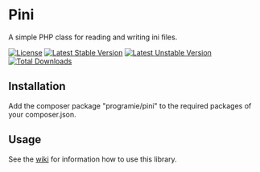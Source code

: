# Pini

A simple PHP class for reading and writing ini files.

[![License](https://poser.pugx.org/programie/pini/license.svg)](https://packagist.org/packages/programie/pini)
[![Latest Stable Version](https://poser.pugx.org/programie/pini/v/stable.svg)](https://packagist.org/packages/programie/pini)
[![Latest Unstable Version](https://poser.pugx.org/programie/pini/v/unstable.svg)](https://packagist.org/packages/programie/pini)
[![Total Downloads](https://poser.pugx.org/programie/pini/downloads.svg)](https://packagist.org/packages/programie/pini)

## Installation

Add the composer package "programie/pini" to the required packages of your composer.json.

## Usage

See the [wiki](https://github.com/Programie/Pini/wiki) for information how to use this library.
